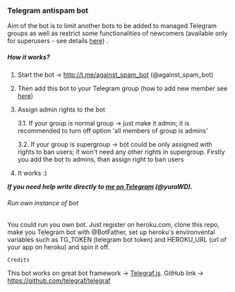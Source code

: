 ### Telegram antispam bot

Aim of the bot is to limit another bots to be added to managed Telegram groups as well as restrict some functionalities of  newcomers (available only for superusers - see details [here](https://telegram.org/blog/supergroups)) .

##### How it works?

1. Start the bot -> http://t.me/against_spam_bot (@against_spam_bot)

2. Then add this bot to your Telegram group (how to add new member see [here](https://telegram.org/faq#q-how-do-i-add-more-members-what-39s-an-invite-link))

3. Assign admin rights to the bot

   3.1. If your group is normal group -> just make it admin; it is recommended to turn off option 'all members of group is admins'

   3.2. If your group is supergroup -> bot could be only assigned with rights to ban users; it won't need any other rights in supergroup. Firstly you add the bot to admins, than assign right to ban users

4. It works :)



***If you need help write directly to [me on Telegram](http://t.me/yuraWD) (@yuraWD).***



###### Run own instance of bot

You could run you own bot. Just register on heroku.com, clone this repo, make you Telegram bot with @BotFather, set up heroku's environvental variables such as TG_TOKEN (telegram bot token) and HEROKU_URL (url of your app on heroku) and spin it off.



`Credits`

This bot works on great bot framework -> [Telegraf.js](https://telegraf.js.org). GitHub link -> https://github.com/telegraf/telegraf



